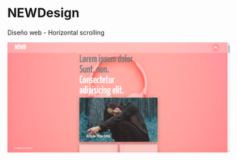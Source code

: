 # NEWDesign
Diseño web - Horizontal scrolling

![newd](https://raw.githubusercontent.com/arapthor/NEWDesign/master/newd.png)

